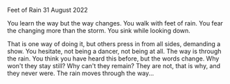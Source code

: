 Feet of Rain
31 August 2022

You learn the way but the way changes.
You walk with feet of rain.
You fear the changing more than the storm.
You sink while looking down.

That is one way of doing it,
but others press in from all sides,
demanding a show. You hesitate,
not being a dancer, not being
at all. The way is through the rain.
You think you have heard this before,
but the words change. Why won't they
stay still? Why can't they remain? 
They are not, that is why, and they never were.
The rain moves through the way...  